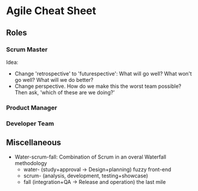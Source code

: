 # Agile Cheat Sheet

## Roles

### Scrum Master

Idea: 
- Change 'retrospective' to 'futurespective': What will go well? What won't go well? What will we do better?
- Change perspective. How do we make this the worst team possible? Then ask, 'which of these are we doing?'

### Product Manager

### Developer Team

## Miscellaneous

- Water-scrum-fall: Combination of Scrum in an overal Waterfall methodology
    - water- (study+approval -> Design+planning) fuzzy front-end
    - scrum- (analysis, development, testing+showcase)
    - fall (integration+QA -> Release and operation) the last mile


